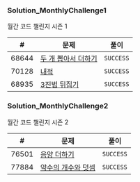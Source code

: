
### Solution_MonthlyChallenge1
월간 코드 챌린지 시즌 1

| # | 문제 | 풀이 |
| --- | --- | --- |
| 68644 | [두 개 뽑아서 더하기](https://programmers.co.kr/learn/courses/30/lessons/68644) | `SUCCESS` | 
| 70128 | [내적](https://programmers.co.kr/learn/courses/30/lessons/70128) | `SUCCESS` |
| 68935 | [3진법 뒤집기](https://programmers.co.kr/learn/courses/30/lessons/68935) | `SUCCESS` |


### Solution_MonthlyChallenge2
월간 코드 챌린지 시즌 2

| # | 문제 | 풀이 |
| --- | --- | --- |
| 76501 | [음양 더하기](https://programmers.co.kr/learn/courses/30/lessons/76501) | `SUCCESS` |
| 77884 | [약수의 개수와 덧셈](https://programmers.co.kr/learn/courses/30/lessons/77884) | `SUCCESS` |
